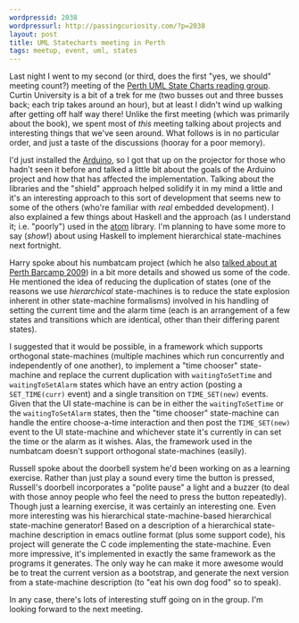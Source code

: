 ```yaml
---
wordpressid: 2038
wordpressurl: http://passingcuriosity.com/?p=2038
layout: post
title: UML Statecharts meeting in Perth
tags: meetup, event, uml, states
---
```


Last night I went to my second (or third, does the first "yes, we should"
meeting count?) meeting of the [Perth UML State Charts reading group][1].
Curtin University is a bit of a trek for me (two busses out and three busses
back; each trip takes around an hour), but at least I didn't wind up walking
after getting off half way there! Unlike the first meeting (which was primarily
about the book), we spent most of *this* meeting talking about projects and
interesting things that we've seen around. What follows is in no particular
order, and just a taste of the discussions (hooray for a poor memory).

I'd just installed the [Arduino][2], so I got that up on the projector for
those who hadn't seen it before and talked a little bit about the goals of the
Arduino project and how that has affected the implementation. Talking about the
libraries and the "shield" approach helped solidify it in my mind a little and
it's an interesting approach to this sort of development that seems new to some
of the others (who're familiar with *real* embedded development). I also
explained a few things about Haskell and the approach (as I understand it; i.e.
"poorly") used in the [atom][3] library. I'm planning to have some more to say
(*show*!) about using Haskell to implement hierarchical state-machines next
fortnight.

Harry spoke about his numbatcam project (which he also [talked about at Perth
Barcamp 2009][4]) in a bit more details and showed us some of the code. He
mentioned the idea of reducing the duplication of states (one of the reasons we
use *hierarchical* state-machines is to reduce the state explosion inherent in
other state-machine formalisms) involved in his handling of setting the current
time and the alarm time (each is an arrangement of a few states and transitions
which are identical, other than their differing parent states).

I suggested that it would be possible, in a framework which supports orthogonal
state-machines (multiple machines which run concurrently and independently of
one another), to implement a "time chooser" state-machine and replace the
current duplication with `waitingToSetTime` and `waitingToSetAlarm` states
which have an entry action (posting a `SET_TIME(curr)` event) and a single
transition on `TIME_SET(new)` events. Given that the UI state-machine is can be
in either the `waitingToSetTime` or the `waitingToSetAlarm` states, then the
"time chooser" state-machine can handle the entire choose-a-time interaction
and then post the `TIME_SET(new)` event to the UI state-machine and whichever
state it's currently in can set the time or the alarm as it wishes. Alas, the
framework used in the numbatcam doesn't support orthogonal state-machines
(easily).

Russell spoke about the doorbell system he'd been working on as a learning
exercise. Rather than just play a sound every time the button is pressed,
Russell's doorbell incorporates a "polite pause" a light and a buzzer (to deal
with those annoy people who feel the need to press the button repeatedly).
Though just a learning exercise, it was certainly an interesting one. Even more
interesting was his hierarchical state-machine-based hierarchical state-machine
generator! Based on a description of a hierarchical state-machine description
in emacs outline format (plus some support code), his project will generate the
C code implementing the state-machine. Even more impressive, it's implemented
in exactly the same framework as the programs it generates. The only way he can
make it more awesome would be to treat the current version as a bootstrap, and
generate the next version from a state-machine description (to "eat his own dog
food" so to speak).

In any case, there's lots of interesting stuff going on in the group. I'm
looking forward to the next meeting.

[1]: http://groups.google.com/group/statechartsperth
[2]: http://www.arduino.cc/
[3]: http://hackage.haskell.org/package/atom
[4]: /2009/statecharts-and-numbats/
